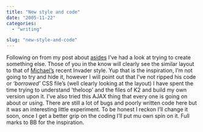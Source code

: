 ```yaml
---
title: "New style and code"
date: "2005-11-22"
categories:
  - "writing"

slug: "new-style-and-code"
---
```


Following on from my post about [asides](https://adamchamberlin.info/2005/10/asides/) I’ve had a look at trying to create something else. Those of you in the know will clearly see the similar layout to that of [Michael’s](https://binarybonsai.com) recent Invader style. Yup that is the inspiration, I’m not going to try and hide it, however I will point out that I’ve not ripped his code or _‘borrowed’_ CSS file’s (well clearly looking at the layout) I have spent the time trying to understand 'theloop’ and the files of K2 and build my own version upon it. I’ve also tried this AJAX thing that every one is going on about or using. There are still a lot of bugs and poorly written code here but it was an interesting little experiment.
To be honest I reckon I’ll change it soon, once I get a better grip on the coding I’ll put mu own spin on it. Full marks to BB for the inspiration.
